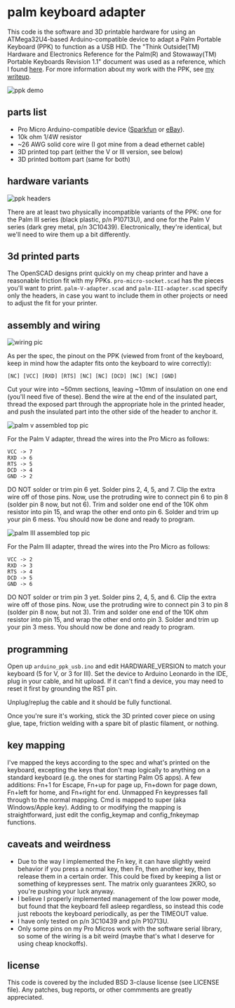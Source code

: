 palm keyboard adapter
=====================
This code is the software and 3D printable hardware for using an ATMega32U4-based Arduino-compatible device to adapt a Palm Portable Keyboard (PPK) to function as a USB HID.  The "Think Outside(TM) Hardware and Electronics Reference for the Palm(R) and Stowaway(TM) Portable Keyboards Revision 1.1" document was used as a reference, which I found [here](http://www.splorp.com/pdf/stowawayhwref.pdf).  For more information about my work with the PPK, see [my writeup](http://www.cy384.com/projects/palm-keyboard.html).

![ppk demo](http://i.imgur.com/oBWkVBG.jpg)

parts list
----------
* Pro Micro Arduino-compatible device ([Sparkfun](https://www.sparkfun.com/products/12640) or [eBay](http://www.ebay.com/sch/i.html?_nkw=pro%20micro%20atmega32u4)).
* 10k ohm 1/4W resistor
* ~26 AWG solid core wire (I got mine from a dead ethernet cable)
* 3D printed top part (either the V or III version, see below)
* 3D printed bottom part (same for both)

hardware variants
-----------------
![ppk headers](http://i.imgur.com/w6m0yrR.jpg)

There are at least two physically incompatible variants of the PPK: one for the Palm III series (black plastic, p/n P10713U), and one for the Palm V series (dark grey metal, p/n 3C10439).  Electronically, they're identical, but we'll need to wire them up a bit differently.

3d printed parts
----------------
The OpenSCAD designs print quickly on my cheap printer and have a reasonable friction fit with my PPKs.  `pro-micro-socket.scad` has the pieces you'll want to print.  `palm-V-adapter.scad` and `palm-III-adapter.scad` specify only the headers, in case you want to include them in other projects or need to adjust the fit for your printer.

assembly and wiring
-------------------
![wiring pic](http://i.imgur.com/rbRO9p4.jpg)

As per the spec, the pinout on the PPK (viewed from front of the keyboard, keep in mind how the adapter fits onto the keyboard to wire correctly):

	[NC] [VCC] [RXD] [RTS] [NC] [NC] [DCD] [NC] [NC] [GND]

Cut your wire into ~50mm sections, leaving ~10mm of insulation on one end (you'll need five of these).  Bend the wire at the end of the insulated part, thread the exposed part through the appropriate hole in the printed header, and push the insulated part into the other side of the header to anchor it.

![palm v assembled top pic](http://i.imgur.com/3fpSvYz.jpg)

For the Palm V adapter, thread the wires into the Pro Micro as follows:

	VCC -> 7
	RXD -> 6
	RTS -> 5
	DCD -> 4
	GND -> 2

DO NOT solder or trim pin 6 yet.  Solder pins 2, 4, 5, and 7.  Clip the extra wire off of those pins.  Now, use the protruding wire to connect pin 6 to pin 8 (solder pin 8 now, but not 6).  Trim and solder one end of the 10K ohm resistor into pin 15, and wrap the other end onto pin 6.  Solder and trim up your pin 6 mess.  You should now be done and ready to program.

![palm III assembled top pic](http://i.imgur.com/UUuMWqe.jpg)

For the Palm III adapter, thread the wires into the Pro Micro as follows:

	VCC -> 2
	RXD -> 3
	RTS -> 4
	DCD -> 5
	GND -> 6

DO NOT solder or trim pin 3 yet.  Solder pins 2, 4, 5, and 6.  Clip the extra wire off of those pins.  Now, use the protruding wire to connect pin 3 to pin 8 (solder pin 8 now, but not 3).  Trim and solder one end of the 10K ohm resistor into pin 15, and wrap the other end onto pin 3.  Solder and trim up your pin 3 mess.  You should now be done and ready to program.

programming
-----------
Open up `arduino_ppk_usb.ino` and edit HARDWARE_VERSION to match your keyboard (5 for V, or 3 for III).  Set the device to Arduino Leonardo in the IDE, plug in your cable, and hit upload.  If it can't find a device, you may need to reset it first by grounding the RST pin.

Unplug/replug the cable and it should be fully functional.

Once you're sure it's working, stick the 3D printed cover piece on using glue, tape, friction welding with a spare bit of plastic filament, or nothing.

key mapping
-----------
I've mapped the keys according to the spec and what's printed on the keyboard, excepting the keys that don't map logically to anything on a standard keyboard (e.g. the ones for starting Palm OS apps).  A few additions: Fn+1 for Escape, Fn+up for page up, Fn+down for page down, Fn+left for home, and Fn+right for end.  Unmapped Fn keypresses fall through to the normal mapping.  Cmd is mapped to super (aka Windows/Apple key).  Adding to or modifying the mapping is straightforward, just edit the config_keymap and config_fnkeymap functions.

caveats and weirdness
---------------------
* Due to the way I implemented the Fn key, it can have slightly weird behavior if you press a normal key, then Fn, then another key, then release them in a certain order.  This could be fixed by keeping a list or something of keypresses sent.  The matrix only guarantees 2KRO, so you're pushing your luck anyway.
* I believe I properly implemented management of the low power mode, but found that the keyboard fell asleep regardless, so instead this code just reboots the keyboard periodically, as per the TIMEOUT value.
* I have only tested on p/n 3C10439 and p/n P10713U.
* Only some pins on my Pro Micros work with the software serial library, so some of the wiring is a bit weird (maybe that's what I deserve for using cheap knockoffs).

license
-------
This code is covered by the included BSD 3-clause license (see LICENSE file).  Any patches, bug reports, or other commments are greatly appreciated.
